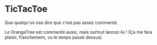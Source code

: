 # TicTacToe

Que quelqu'un ose dire que c'est pas assez commenté.

Le OrangeTree est commenté aussi, mais surtout lancez-le ! (Ça me fera plaisir, franchement, vu le temps passé dessus)
